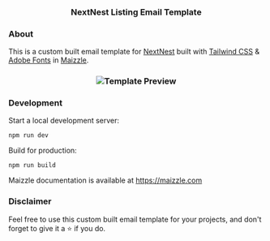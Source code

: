 <h3 align="center">
NextNest Listing Email Template
</h3>

### About

This is a custom built email template for <a href="https://nextnest.vercel.app" target="_blank">NextNest</a> built with [Tailwind CSS](https://tailwindcss.com) & [Adobe Fonts](https://fonts.adobe.com/) in [Maizzle](https://maizzle.com).

<h3 align="center">
  <img src="https://github.com/yigitaksoy/Nextnest-email/blob/master/src/assets/images/nextnest-template.png" alt="Template Preview">
</h3>

### Development

Start a local development server:

```
npm run dev
```

Build for production:

```
npm run build
```

Maizzle documentation is available at https://maizzle.com

### Disclaimer

<p>Feel free to use this custom built email template for your projects, and don't forget to give it a ⭐ if you do. </p>
